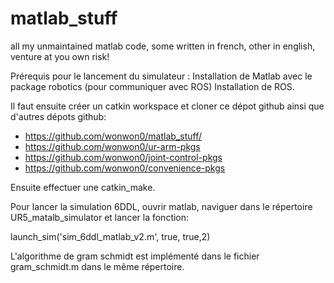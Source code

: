 # matlab_stuff
all my unmaintained matlab code, some written in french, other in english, venture at you own risk!

Prérequis pour le lancement du simulateur :
 Installation de Matlab avec le package robotics (pour communiquer avec ROS)
 Installation de ROS.
 
 Il faut ensuite créer un catkin workspace et cloner ce dépot github ainsi que d'autres dépots github:
 - https://github.com/wonwon0/matlab_stuff/
 - https://github.com/wonwon0/ur-arm-pkgs
 - https://github.com/wonwon0/joint-control-pkgs
 - https://github.com/wonwon0/convenience-pkgs
 
 Ensuite effectuer une catkin_make.

Pour lancer la simulation 6DDL, ouvrir matlab, naviguer dans le répertoire UR5_matalb_simulator et lancer la fonction:

launch_sim('sim_6ddl_matlab_v2.m', true, true,2)

L'algorithme de gram schmidt est implémenté dans le fichier gram_schmidt.m dans le même répertoire.
